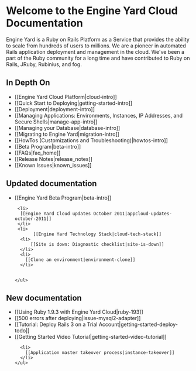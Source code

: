 # Welcome to the Engine Yard Cloud Documentation

Engine Yard is a Ruby on Rails Platform as a Service that provides the ability to scale from hundreds of users to millions. We are a pioneer in automated Rails application deployment and management in the cloud. We've been a part of the Ruby community for a long time and have contributed to Ruby on Rails, JRuby, Rubinius, and fog.

## In Depth On
* [[Engine Yard Cloud Platform|cloud-intro]]
* [[Quick Start to Deploying|getting-started-intro]]
* [[Deployment|deployment-intro]]
* [[Managing Applications: Environments, Instances, IP Addresses, and Secure Shells|manage-app-intro]]
* [[Managing your Database|database-intro]]
* [[Migrating to Engine Yard|migration-intro]]
* [[HowTos (Customizations and Troubleshooting)|howtos-intro]]
* [[Beta Program|beta-intro]]
* [[FAQs|faq_home]]
* [[Release Notes|release_notes]]
* [[Known Issues|known_issues]]

<div class="split">
  <div class="col col-first">
    <h2>Updated documentation</h2>
    <ul>
     <li>
	 [[Engine Yard Beta Program|beta-intro]]
     </li>
	   
     <li>
	  [[Engine Yard Cloud updates October 2011|appcloud-updates-october-2011]]
     </li>
     <li>
           [[Engine Yard Technology Stack|cloud-tech-stack]]
      <li>
	      [[Site is down: Diagnostic checklist|site-is-down]]
	  </li>
	  <li>
        [[Clone an environment|environment-clone]]
      </li>
      
      
    </ul>

    
  </div>
  
  <div class="col col-last">
    <h2>New documentation</h2>
    <ul>
      <li>
         [[Using Ruby 1.9.3 with Engine Yard Cloud|ruby-193]]
      </li>
      <li>
	 [[500 errors after deploying|issue-mysql2-adapter]]
      </li>
      <li>
        [[Tutorial: Deploy Rails 3 on a Trial Account|getting-started-deploy-todo]]
      </li>
      <li>
        [[Getting Started Video Tutorial|getting-started-video-tutorial]]
      </li>
      
      <li>
        [[Application master takeover process|instance-takeover]]
      </li>
    </ul>
  </div>
</div>

